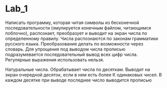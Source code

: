 # Lab_1
Написать программу, которая читая символы из бесконечной последовательности (эмулируется конечным файлом, читающимся поблочно), распознает,
преобразует и выводит на экран числа по определенному правилу. Числа распознаются по законам грамматики русского языка. Преобразование делать по возможности
через словарь.
Для упрощения под выводом числа прописью подразумевается последовательный вывод всех цифр числа. Регулярные выражения использовать нельзя.

Натуральные числа. Обрабатывает числа по десяткам.
Выводит на экран очередной десяток, если в нем есть более К одинаковых чисел. 
В каждом десятке при выводе последнее число выводится прописью
